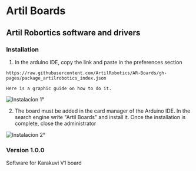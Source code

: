 # Artil Boards
## Artil Robortics software and drivers
### Installation
1. In the arduino IDE, copy the link and paste in the preferences section
```
https://raw.githubusercontent.com/ArtilRobotics/AR-Boards/gh-pages/package_artilrobotics_index.json
```
    Here is a graphic guide on how to do it.

![Instalacion 1°](https://github.com/ArtilRobotics/AR-Boards/blob/main/images/Intalacion%201°.gif)

2. The board must be added in the card manager of the Arduino IDE. In the search engine write "Artil Boards" and install it. Once the installation is complete, close the administrator

![Instalacion 2°](https://github.com/ArtilRobotics/AR-Boards/blob/main/images/Instalacion%202°.gif)
### Version 1.0.0
Software for Karakuvi V1 board
